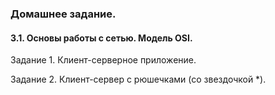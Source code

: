 ### Домашнее задание.

#### 3.1. Основы работы с сетью. Модель OSI.

Задание 1. Клиент-серверное приложение.

Задание 2. Клиент-сервер с рюшечками (со звездочкой *).